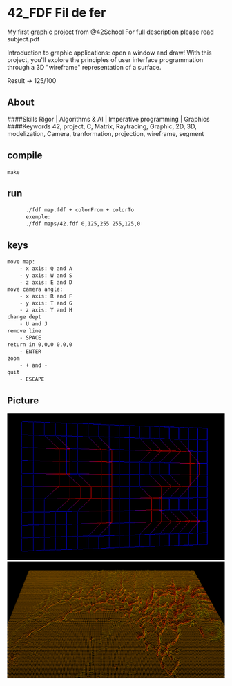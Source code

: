 # 42_FDF Fil de fer
My first graphic project from @42School
For full description please read subject.pdf

Introduction to graphic applications: open a window and draw! 
With this project, you'll explore the principles of user interface programmation through a 3D "wireframe" representation of a surface.

Result -> 125/100 

## About
####Skills
Rigor |
Algorithms & AI |
Imperative programming |
Graphics
####Keywords
42, project, C, Matrix, Raytracing, Graphic, 2D, 3D, modelization, Camera, tranformation, projection, wireframe, segment

## compile

    make
	  
## run

	      ./fdf map.fdf + colorFrom + colorTo
		  exemple: 
		  ./fdf maps/42.fdf 0,125,255 255,125,0

## keys
	
	move map: 
		- x axis: Q and A
		- y axis: W and S
		- z axis: E and D
	move camera angle:
		- x axis: R and F
		- y axis: T and G
		- z axis: Y and H
	change dept
		- U and J
	remove line
		- SPACE
	return in 0,0,0 0,0,0
		- ENTER
	zoom
		- + and -
	quit
		- ESCAPE

## Picture

![Alt text](/screenshots/42?raw=true "42")
![Alt text](/screenshots/mars?raw=true "Mars")


